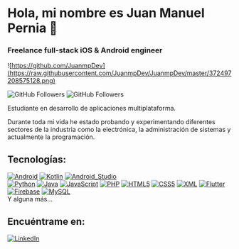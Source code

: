 # Hola, mi nombre es Juan Manuel Pernia 👋
### Freelance full-stack iOS & Android engineer

![https://github.com/JuanmpDev](https://raw.githubusercontent.com/JuanmpDev/JuanmpDev/master/372497208575128.png)

![GitHub Followers](https://img.shields.io/github/followers/JuanmpDev?style=social)
![GitHub Followers](https://img.shields.io/github/stars/Juanmpv?style=social)

Estudiante en desarrollo de aplicaciones multiplataforma. 

Durante toda mi vida he estado probando y experimentando diferentes sectores de la industria como la electrónica, la administración de sistemas y actualmente la programación.

## Tecnologías:
[![Android](https://img.shields.io/badge/Android-3DDC84?style=for-the-badge&logo=android&logoColor=white&labelColor=101010)]()
[![Kotlin](https://img.shields.io/badge/Kotlin-0095D5?style=for-the-badge&logo=kotlin&logoColor=white&labelColor=101010)]()
[![Android_Studio](https://img.shields.io/badge/Android_Studio-3DDC84?style=for-the-badge&logo=android-studio&logoColor=white&labelColor=101010)]()
</br>
[![Python](https://img.shields.io/badge/Python-yellow?style=for-the-badge&logo=python&logoColor=white&labelColor=101010)]()
[![Java](https://img.shields.io/badge/Java-007396?style=for-the-badge&logo=Java&logoColor=white&labelColor=101010)]()
[![JavaScript](https://img.shields.io/badge/JavaScript-F7DF1E?style=for-the-badge&logo=javascript&logoColor=white&labelColor=101010)]()
[![PHP](https://img.shields.io/badge/PHP-purple?style=for-the-badge&logo=PHP&logoColor=white&labelColor=101010)]()
[![HTML5](https://img.shields.io/badge/HTML-orange?style=for-the-badge&logo=HTML5&logoColor=white&labelColor=101010)]()
[![CSS5](https://img.shields.io/badge/CSS-blue?style=for-the-badge&logo=CSS3&logoColor=white&labelColor=101010)]()
[![XML](https://img.shields.io/badge/XML-grey?style=for-the-badge&logo=xml&logoColor=white&labelColor=101010)]()
[![Flutter](https://img.shields.io/badge/Flutter-blue?style=for-the-badge&logo=Flutter&logoColor=white&labelColor=101010)]()
</br>
[![Firebase](https://img.shields.io/badge/Firebase-FFCA28?style=for-the-badge&logo=firebase&logoColor=white&labelColor=101010)]()
[![MySQL](https://img.shields.io/badge/MySQL-4479A1?style=for-the-badge&logo=mysql&logoColor=white&labelColor=101010)]()
</br>
Y alguna más...
## Encuéntrame en:
[![LinkedIn](https://img.shields.io/badge/LinkedIn-0077B5?style=for-the-badge&logo=linkedin&logoColor=white&labelColor=101010)](https://www.linkedin.com/in/juan-manuel-pernia)
